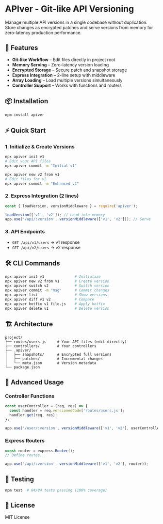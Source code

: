 # APIver - Git-like API Versioning

Manage multiple API versions in a single codebase without duplication. Store changes as encrypted patches and serve versions from memory for zero-latency production performance.

## 🚀 Features

- **Git-like Workflow** – Edit files directly in project root
- **Memory Serving** – Zero-latency version loading
- **Encrypted Storage** – Secure patch and snapshot storage
- **Express Integration** – 2-line setup with middleware
- **Array Loading** – Load multiple versions simultaneously
- **Controller Support** – Works with functions and routers

## 📦 Installation

```bash
npm install apiver
```

## ⚡ Quick Start

### 1. Initialize & Create Versions
```bash
npx apiver init v1
# Edit your API files
npx apiver commit -m "Initial v1"

npx apiver new v2 from v1
# Edit files for v2
npx apiver commit -m "Enhanced v2"
```

### 2. Express Integration (2 lines)
```javascript
const { loadVersion, versionMiddleware } = require('apiver');

loadVersion(['v1', 'v2']); // Load into memory
app.use('/api/:version', versionMiddleware(['v1', 'v2'])); // Serve
```

### 3. API Endpoints
- `GET /api/v1/users` → v1 response
- `GET /api/v2/users` → v2 response

## 🛠 CLI Commands

```bash
npx apiver init v1              # Initialize
npx apiver new v2 from v1       # Create version
npx apiver switch v2            # Switch version
npx apiver commit -m "msg"      # Commit changes
npx apiver list                 # Show versions
npx apiver diff v1 v2           # Compare
npx apiver hotfix v1 file.js    # Apply hotfix
npx apiver delete v1            # Delete version
```

## 🏗 Architecture

```
project/
├── routes/users.js     # Your API files (edit directly)
├── controllers/        # Your controllers
├── .apiver/
│   ├── snapshots/      # Encrypted full versions
│   ├── patches/        # Incremental changes
│   └── meta.json       # Version metadata
└── package.json
```

## 🎯 Advanced Usage

### Controller Functions
```javascript
const userController = (req, res) => {
  const handler = req.versionedCode['routes/users.js'];
  handler.get(req, res);
};

app.use('/user/:version', versionMiddleware(['v1', 'v2'], userController));
```

### Express Routers
```javascript
const router = express.Router();
// Define routes...

app.use('/api/:version', versionMiddleware(['v1', 'v2'], router));
```

## 🧪 Testing

```bash
npm test  # 84/84 tests passing (100% coverage)
```

## 📜 License

MIT License
